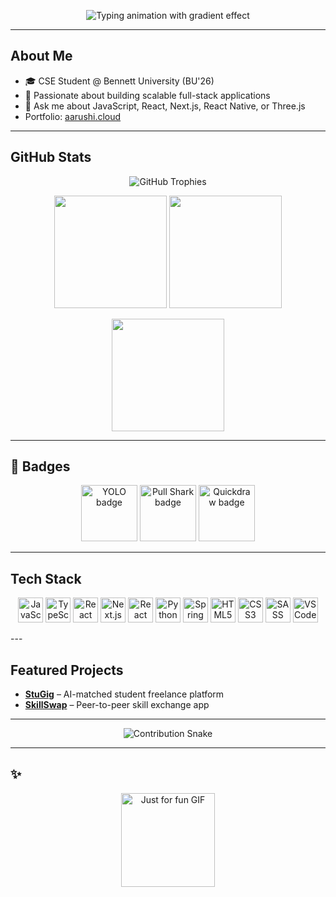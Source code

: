 <!-- 🌟 Professional GitHub Profile README for Aarushi Daksh -->

<!-- 🎉 Animated Typing Intro -->
<p align="center">
  <img src="https://readme-typing-svg.herokuapp.com?font=Fira+Code&size=24&duration=3000&pause=1000&color=ff0055,ff7e00,f9c80e,43bccd,6a00f4&center=true&vCenter=true&width=700&lines=Hi+There!+👋;I'm+Aarushi+Daksh;Full+Stack+Developer;Let's+Build+Something+Extraordinary!" alt="Typing animation with gradient effect" />
</p>


---

##  About Me

- 🎓 CSE Student @ Bennett University (BU'26)
- 🚀 Passionate about building scalable full-stack applications
- 💬 Ask me about JavaScript, React, Next.js, React Native, or Three.js
-    Portfolio: [aarushi.cloud](https://www.aarushi.cloud/)

---

## GitHub Stats

<p align="center">
  <!-- GitHub Trophies -->
  <img src="https://github-profile-trophy.vercel.app/?username=AarushiDaksh&theme=radical&no-bg=true&margin-w=15&margin-h=15" alt="GitHub Trophies" />
</p>

<p align="center">
  <!-- GitHub Stats -->
  <img src="https://github-readme-stats.vercel.app/api?username=AarushiDaksh&show_icons=true&theme=radical&include_all_commits=true&count_private=true" height="180" />
  <img src="https://github-readme-stats.vercel.app/api/top-langs/?username=AarushiDaksh&layout=compact&langs_count=6&theme=radical" height="180" />
</p>

<p align="center">
  <!-- GitHub Streak -->
  <img src="https://github-readme-streak-stats.herokuapp.com/?user=AarushiDaksh&theme=radical&border_radius=10" height="180" />
</p>

---

## 🏅 Badges

<p align="center">
  <img src="https://github.githubassets.com/images/modules/profile/achievements/yolo-default.png" alt="YOLO badge" width="90" />
  <img src="https://github.githubassets.com/images/modules/profile/achievements/pull-shark-default.png" alt="Pull Shark badge" width="90" />
  <img src="https://github.githubassets.com/images/modules/profile/achievements/quickdraw-default.png" alt="Quickdraw badge" width="90" />
</p>

---

## Tech Stack

<p align="center">
  <img src="https://cdn.jsdelivr.net/gh/devicons/devicon/icons/javascript/javascript-original.svg" height="40" alt="JavaScript" />
  <img src="https://cdn.jsdelivr.net/gh/devicons/devicon/icons/typescript/typescript-original.svg" height="40" alt="TypeScript" />
  <img src="https://cdn.jsdelivr.net/gh/devicons/devicon/icons/react/react-original.svg" height="40" alt="React" />
  <img src="https://cdn.jsdelivr.net/gh/devicons/devicon/icons/nextjs/nextjs-original.svg" height="40" alt="Next.js" />
  <img src="https://cdn.jsdelivr.net/gh/devicons/devicon/icons/react/react-original.svg" height="40" alt="React Native" />
  <img src="https://cdn.jsdelivr.net/gh/devicons/devicon/icons/python/python-original.svg" height="40" alt="Python" />
  <img src="https://cdn.jsdelivr.net/gh/devicons/devicon/icons/spring/spring-original.svg" height="40" alt="Spring Boot" />
  <img src="https://cdn.jsdelivr.net/gh/devicons/devicon/icons/html5/html5-original.svg" height="40" alt="HTML5" />
  <img src="https://cdn.jsdelivr.net/gh/devicons/devicon/icons/css3/css3-original.svg" height="40" alt="CSS3" />
  <img src="https://cdn.jsdelivr.net/gh/devicons/devicon/icons/sass/sass-original.svg" height="40" alt="SASS" />
  <img src="https://cdn.jsdelivr.net/gh/devicons/devicon/icons/vscode/vscode-original.svg" height="40" alt="VSCode" />
</p>
---

## Featured Projects

-  [**StuGig**](https://stu-gig.vercel.app) – AI-matched student freelance platform  
-  [**SkillSwap**](https://skill-swap-fawn.vercel.app) – Peer-to-peer skill exchange app  

---

<p align="center">
  <img src="https://raw.githubusercontent.com/AarushiDaksh/AarushiDaksh/output/snake.svg" alt="Contribution Snake" />
</p>

---

## ✨ 

<p align="center">
  <img src="https://i.imgflip.com/65efzo.gif" height="150" alt="Just for fun GIF" />
</p>
